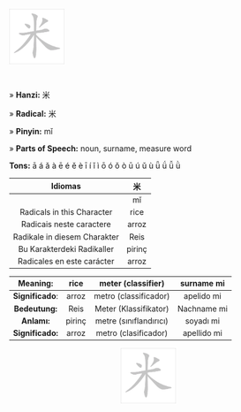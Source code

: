 <a href="https://dictionary.writtenchinese.com/worddetail/mi/5049/1/1" target="blank"><img align="center" src="https://github.com/DeiseFreire/Chinese_dictionary/blob/main/Hanzi%20%E7%B1%B3/%E7%B1%B3.gif" alt="" height="100" /></a> 

<a href="https://www.youtube.com/watch?v=dbFj1sPn8Ig" target="blank"><img align="center" src="https://github.com/mishmanners/MishManners/blob/master/socials/youtube.png" alt="" height="20" /></a>

» **Hanzi:** 米

» **Radical:** 米

» **Pinyin:** mǐ

» **Parts of Speech:** noun, surname, measure word

**Tons:** ā á ǎ à ē é ě è ī í ǐ ì ō ó ǒ ò ū ú ǔ ù ǖ ǘ ǚ ǜ 

| Idiomas | 米 | 
| :---: | :---: | 
|  | mǐ | 
| Radicals in this Character | rice | 
|Radicais neste caractere | arroz | 
| Radikale in diesem Charakter | Reis | 
| Bu Karakterdeki Radikaller | pirinç | 
| Radicales en este carácter | arroz | 


| **Meaning**: | rice | meter (classifier) | surname mi |
| :---: | :---: | :---: | :---: | 
| **Significado**: | arroz | metro (classificador) | apelido mi |
| **Bedeutung:** | Reis | Meter (Klassifikator) | Nachname mi |
| **Anlamı:** | pirinç | metre (sınıflandırıcı) | soyadı mi |
| **Significado:** | arroz | metro (clasificador) | apellido mi |

<p align="center">
<a href="https://dictionary.writtenchinese.com/worddetail/mi/5049/1/1" target="blank"><img align="center" src="https://github.com/DeiseFreire/Chinese_dictionary/blob/main/Hanzi%20%E7%B1%B3/%E7%B1%B3.gif" alt="" height="100" /></a> 
</p>
